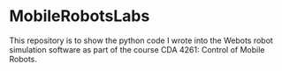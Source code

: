 # MobileRobotsLabs
This repository is to show the python code I wrote into the Webots robot simulation software as part of the course CDA 4261: Control of Mobile Robots. 
